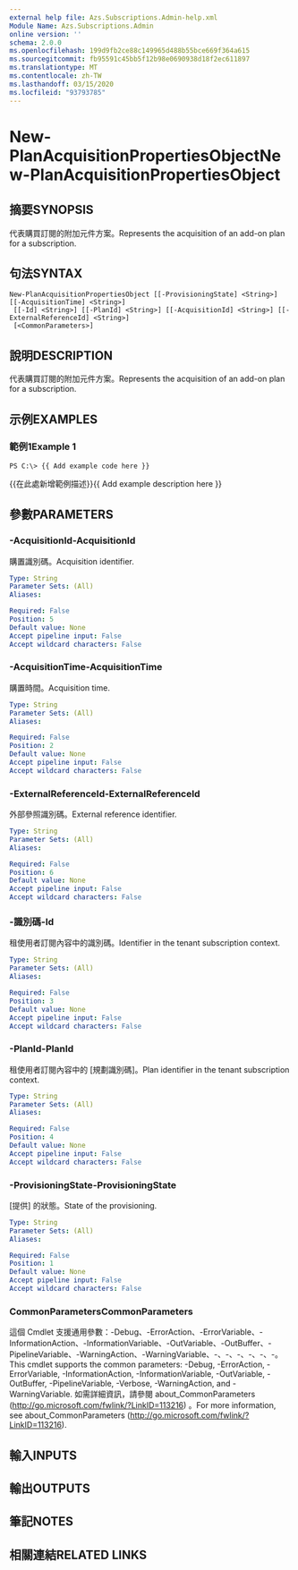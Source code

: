 ```yaml
---
external help file: Azs.Subscriptions.Admin-help.xml
Module Name: Azs.Subscriptions.Admin
online version: ''
schema: 2.0.0
ms.openlocfilehash: 199d9fb2ce88c149965d488b55bce669f364a615
ms.sourcegitcommit: fb95591c45bb5f12b98e0690938d18f2ec611897
ms.translationtype: MT
ms.contentlocale: zh-TW
ms.lasthandoff: 03/15/2020
ms.locfileid: "93793785"
---
```

# <span data-ttu-id="5baf9-101">New-PlanAcquisitionPropertiesObject</span><span class="sxs-lookup"><span data-stu-id="5baf9-101">New-PlanAcquisitionPropertiesObject</span></span>

## <span data-ttu-id="5baf9-102">摘要</span><span class="sxs-lookup"><span data-stu-id="5baf9-102">SYNOPSIS</span></span>
<span data-ttu-id="5baf9-103">代表購買訂閱的附加元件方案。</span><span class="sxs-lookup"><span data-stu-id="5baf9-103">Represents the acquisition of an add-on plan for a subscription.</span></span>

## <span data-ttu-id="5baf9-104">句法</span><span class="sxs-lookup"><span data-stu-id="5baf9-104">SYNTAX</span></span>

```
New-PlanAcquisitionPropertiesObject [[-ProvisioningState] <String>] [[-AcquisitionTime] <String>]
 [[-Id] <String>] [[-PlanId] <String>] [[-AcquisitionId] <String>] [[-ExternalReferenceId] <String>]
 [<CommonParameters>]
```

## <span data-ttu-id="5baf9-105">說明</span><span class="sxs-lookup"><span data-stu-id="5baf9-105">DESCRIPTION</span></span>
<span data-ttu-id="5baf9-106">代表購買訂閱的附加元件方案。</span><span class="sxs-lookup"><span data-stu-id="5baf9-106">Represents the acquisition of an add-on plan for a subscription.</span></span>

## <span data-ttu-id="5baf9-107">示例</span><span class="sxs-lookup"><span data-stu-id="5baf9-107">EXAMPLES</span></span>

### <span data-ttu-id="5baf9-108">範例1</span><span class="sxs-lookup"><span data-stu-id="5baf9-108">Example 1</span></span>
```
PS C:\> {{ Add example code here }}
```

<span data-ttu-id="5baf9-109">{{在此處新增範例描述}}</span><span class="sxs-lookup"><span data-stu-id="5baf9-109">{{ Add example description here }}</span></span>

## <span data-ttu-id="5baf9-110">參數</span><span class="sxs-lookup"><span data-stu-id="5baf9-110">PARAMETERS</span></span>

### <span data-ttu-id="5baf9-111">-AcquisitionId</span><span class="sxs-lookup"><span data-stu-id="5baf9-111">-AcquisitionId</span></span>
<span data-ttu-id="5baf9-112">購置識別碼。</span><span class="sxs-lookup"><span data-stu-id="5baf9-112">Acquisition identifier.</span></span>

```yaml
Type: String
Parameter Sets: (All)
Aliases: 

Required: False
Position: 5
Default value: None
Accept pipeline input: False
Accept wildcard characters: False
```

### <span data-ttu-id="5baf9-113">-AcquisitionTime</span><span class="sxs-lookup"><span data-stu-id="5baf9-113">-AcquisitionTime</span></span>
<span data-ttu-id="5baf9-114">購置時間。</span><span class="sxs-lookup"><span data-stu-id="5baf9-114">Acquisition time.</span></span>

```yaml
Type: String
Parameter Sets: (All)
Aliases: 

Required: False
Position: 2
Default value: None
Accept pipeline input: False
Accept wildcard characters: False
```

### <span data-ttu-id="5baf9-115">-ExternalReferenceId</span><span class="sxs-lookup"><span data-stu-id="5baf9-115">-ExternalReferenceId</span></span>
<span data-ttu-id="5baf9-116">外部參照識別碼。</span><span class="sxs-lookup"><span data-stu-id="5baf9-116">External reference identifier.</span></span>

```yaml
Type: String
Parameter Sets: (All)
Aliases: 

Required: False
Position: 6
Default value: None
Accept pipeline input: False
Accept wildcard characters: False
```

### <span data-ttu-id="5baf9-117">-識別碼</span><span class="sxs-lookup"><span data-stu-id="5baf9-117">-Id</span></span>
<span data-ttu-id="5baf9-118">租使用者訂閱內容中的識別碼。</span><span class="sxs-lookup"><span data-stu-id="5baf9-118">Identifier in the tenant subscription context.</span></span>

```yaml
Type: String
Parameter Sets: (All)
Aliases: 

Required: False
Position: 3
Default value: None
Accept pipeline input: False
Accept wildcard characters: False
```

### <span data-ttu-id="5baf9-119">-PlanId</span><span class="sxs-lookup"><span data-stu-id="5baf9-119">-PlanId</span></span>
<span data-ttu-id="5baf9-120">租使用者訂閱內容中的 [規劃識別碼]。</span><span class="sxs-lookup"><span data-stu-id="5baf9-120">Plan identifier in the tenant subscription context.</span></span>

```yaml
Type: String
Parameter Sets: (All)
Aliases: 

Required: False
Position: 4
Default value: None
Accept pipeline input: False
Accept wildcard characters: False
```

### <span data-ttu-id="5baf9-121">-ProvisioningState</span><span class="sxs-lookup"><span data-stu-id="5baf9-121">-ProvisioningState</span></span>
<span data-ttu-id="5baf9-122">[提供] 的狀態。</span><span class="sxs-lookup"><span data-stu-id="5baf9-122">State of the provisioning.</span></span>

```yaml
Type: String
Parameter Sets: (All)
Aliases: 

Required: False
Position: 1
Default value: None
Accept pipeline input: False
Accept wildcard characters: False
```

### <span data-ttu-id="5baf9-123">CommonParameters</span><span class="sxs-lookup"><span data-stu-id="5baf9-123">CommonParameters</span></span>
<span data-ttu-id="5baf9-124">這個 Cmdlet 支援通用參數：-Debug、-ErrorAction、-ErrorVariable、-InformationAction、-InformationVariable、-OutVariable、-OutBuffer、-PipelineVariable、-WarningAction、-WarningVariable、-、-、-、-、-、-。</span><span class="sxs-lookup"><span data-stu-id="5baf9-124">This cmdlet supports the common parameters: -Debug, -ErrorAction, -ErrorVariable, -InformationAction, -InformationVariable, -OutVariable, -OutBuffer, -PipelineVariable, -Verbose, -WarningAction, and -WarningVariable.</span></span> <span data-ttu-id="5baf9-125">如需詳細資訊，請參閱 about_CommonParameters (http://go.microsoft.com/fwlink/?LinkID=113216) 。</span><span class="sxs-lookup"><span data-stu-id="5baf9-125">For more information, see about_CommonParameters (http://go.microsoft.com/fwlink/?LinkID=113216).</span></span>

## <span data-ttu-id="5baf9-126">輸入</span><span class="sxs-lookup"><span data-stu-id="5baf9-126">INPUTS</span></span>

## <span data-ttu-id="5baf9-127">輸出</span><span class="sxs-lookup"><span data-stu-id="5baf9-127">OUTPUTS</span></span>

## <span data-ttu-id="5baf9-128">筆記</span><span class="sxs-lookup"><span data-stu-id="5baf9-128">NOTES</span></span>

## <span data-ttu-id="5baf9-129">相關連結</span><span class="sxs-lookup"><span data-stu-id="5baf9-129">RELATED LINKS</span></span>

